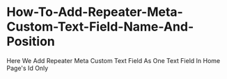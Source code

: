 # How-To-Add-Repeater-Meta-Custom-Text-Field-Name-And-Position
Here We Add Repeater Meta Custom Text Field As One Text Field In Home Page's Id Only  

